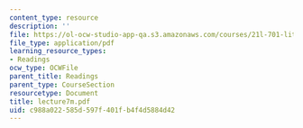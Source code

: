 ```yaml
---
content_type: resource
description: ''
file: https://ol-ocw-studio-app-qa.s3.amazonaws.com/courses/21l-701-literary-interpretation-interpreting-poetry-fall-2003/c988a022585d597f401fb4f4d5884d42_lecture7m.pdf
file_type: application/pdf
learning_resource_types:
- Readings
ocw_type: OCWFile
parent_title: Readings
parent_type: CourseSection
resourcetype: Document
title: lecture7m.pdf
uid: c988a022-585d-597f-401f-b4f4d5884d42
---
```

